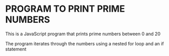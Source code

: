 # PROGRAM TO PRINT PRIME NUMBERS
This is a JavaScript program that prints prime numbers between 0 and 20

The program iterates through the numbers using a nested for loop and an if statement